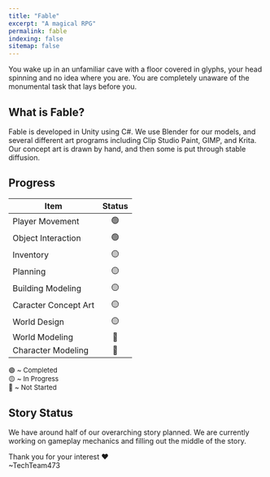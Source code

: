 ```yaml
---
title: "Fable"
excerpt: "A magical RPG"
permalink: fable
indexing: false
sitemap: false
---
```


<style>
    p.small-text {
        font-size: small;
        margin: 0px 0px 0px 0px;
        line-height: 1.3em;
    }
    p.top-margin {
        margin: 5px 0px 0px 0px;
    }
    p.no-padding {
        padding: 0px 0px 0px 0px;
    }
    p.bottom-margin {
        margin: 0px 0px 24.5px 0px;
    }
    p.no-margin {
        margin: 0px 0px 0px 0px;
    }
</style>

You wake up in an unfamiliar cave with a floor covered in glyphs, your head spinning and no idea where you are. You are completely unaware of the monumental task that lays before you.

## What is Fable?

Fable is developed in Unity using C#. We use Blender for our models, and several different art programs including Clip Studio Paint, GIMP, and Krita. Our concept art is drawn by hand, and then some is put through stable diffusion.

## Progress

| <strong>Item</strong> | <strong>Status</strong> |
| --------------------- | :---------------------: |
| Player Movement       |           🟢            |
| Object Interaction    |           🟢            |
| Inventory             |           🟡            |
| Planning              |           🟡            |
| Building Modeling     |           🟡            |
| Caracter Concept Art  |           🟡            |
| World Design          |           🟡            |
| World Modeling        |           🔴            |
| Character Modeling    |           🔴            |

<p class="small-text top-margin">
    🟢 ~ Completed
</p>
<p class="small-text no-padding">
    🟡 ~ In Progress
</p>
<p class="small-text no-padding bottom-margin">
    🔴 ~ Not Started 
</p>


## Story Status
<p>
We have around half of our overarching story planned. We are currently working on gameplay mechanics and filling out the middle of the story.
</p>

<p class="no-margin">
Thank you for your interest ❤️
</p>
~TechTeam473
